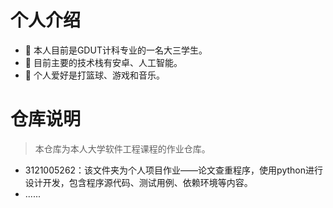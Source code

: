 # 个人介绍
- 🔭 本人目前是GDUT计科专业的一名大三学生。
- 🌱 目前主要的技术栈有安卓、人工智能。
- 🏀 个人爱好是打篮球、游戏和音乐。

# 仓库说明
> 本仓库为本人大学软件工程课程的作业仓库。
- 3121005262：该文件夹为个人项目作业——论文查重程序，使用python进行设计开发，包含程序源代码、测试用例、依赖环境等内容。
- ......

<!--
**Glowww-s/Glowww-s** is a ✨ _special_ ✨ repository because its `README.md` (this file) appears on your GitHub profile.

Here are some ideas to get you started:

- 🔭 I’m currently working on ...
- 🌱 I’m currently learning ...
- 👯 I’m looking to collaborate on ...
- 🤔 I’m looking for help with ...
- 💬 Ask me about ...
- 📫 How to reach me: ...
- 😄 Pronouns: ...
- ⚡ Fun fact: ...
-->
